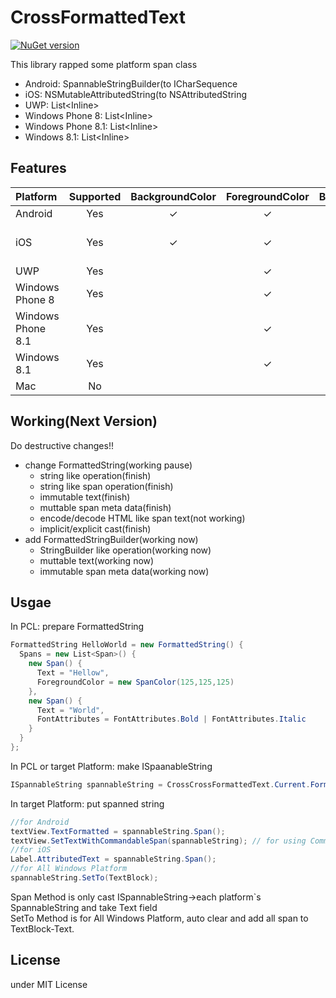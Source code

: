 # CrossFormattedText
[![NuGet version](https://badge.fury.io/nu/Plugin.CrossFormattedText.svg)](https://www.nuget.org/packages/Plugin.CrossFormattedText/)  
      
This library rapped some platform span class
- Android: SpannableStringBuilder(to ICharSequence
- iOS: NSMutableAttributedString(to NSAttributedString
- UWP: List\<Inline\>
- Windows Phone 8: List\<Inline\>
- Windows Phone 8.1: List\<Inline\>
- Windows 8.1: List\<Inline\>

## Features

| Platform | Supported | BackgroundColor | ForegroundColor | Bold/Italic | RelativeFontSize | Command |
|:---|:---:|:---:|:---:|:--:|:--:|:--:|
| Android | Yes | ✓ | ✓ | ✓ | ✓ | ✓ |
| iOS | Yes | ✓ | ✓ | ✓ | | will support(please advice) |
| UWP | Yes | | ✓ | ✓ | ✓ | ✓ |
| Windows Phone 8| Yes | | ✓ | ✓ | ✓ | |
| Windows Phone 8.1| Yes | | ✓ | ✓ | ✓ | ✓ |
| Windows 8.1| Yes | | ✓ | ✓ | ✓ | ✓ |
| Mac | No | | | | | |

## Working(Next Version)

Do destructive changes!!

- change FormattedString(working pause)
  - string like operation(finish)
  - string like span operation(finish)
  - immutable text(finish)
  - muttable span meta data(finish)
  - encode/decode HTML like span text(not working)
  - implicit/explicit cast(finish)
- add FormattedStringBuilder(working now)
  - StringBuilder like operation(working now)
  - muttable text(working now)
  - immutable span meta data(working now)

## Usgae

In PCL: prepare FormattedString
```csharp
FormattedString HelloWorld = new FormattedString() {
  Spans = new List<Span>() {
    new Span() {
      Text = "Hellow",
      ForegroundColor = new SpanColor(125,125,125)
    },
    new Span() {
      Text = "World",
      FontAttributes = FontAttributes.Bold | FontAttributes.Italic
    }
  }
};
```

In PCL or target Platform: make ISpaanableString
```csharp
ISpannableString spannableString = CrossCrossFormattedText.Current.Format(HelloWorld);
```

In target Platform: put spanned string
```csharp
//for Android
textView.TextFormatted = spannableString.Span();
textView.SetTextWithCommandableSpan(spannableString); // for using Command
//for iOS
Label.AttributedText = spannableString.Span();
//for All Windows Platform
spannableString.SetTo(TextBlock);
```

Span Method is only cast ISpannableString→each platform`s SpannableString and take Text field  
SetTo Method is for All Windows Platform, auto clear and add all span to TextBlock-Text.

## License
under MIT License
